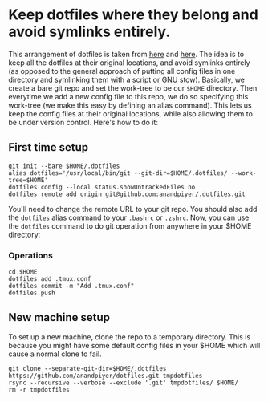 # Keep dotfiles where they belong and avoid symlinks entirely.

This arrangement of dotfiles is taken from [here](https://news.ycombinator.com/item?id=11070797) and [here](https://developer.atlassian.com/blog/2016/02/best-way-to-store-dotfiles-git-bare-repo/). The idea is to keep all the dotfiles at their original locations, and avoid symlinks entirely (as opposed to the general approach of putting all config files in one directory and symlinking them with a script or GNU stow). Basically, we create a bare git repo and set the work-tree to be our `$HOME` directory. Then everytime we add a new config file to this repo, we do so specifying this work-tree (we make this easy by defining an alias command). This lets us keep the config files at their original locations, while also allowing them to be under version control. Here's how to do it:

## First time setup
```
git init --bare $HOME/.dotfiles
alias dotfiles='/usr/local/bin/git --git-dir=$HOME/.dotfiles/ --work-tree=$HOME'
dotfiles config --local status.showUntrackedFiles no
dotfiles remote add origin git@github.com:anandpiyer/.dotfiles.git
```
You'll need to change the remote URL to your git repo. You should also add the `dotfiles` alias command to your `.bashrc` or  `.zshrc`. Now, you can use the `dotfiles` command to do git operation from anywhere in your $HOME directory:

### Operations
```
cd $HOME
dotfiles add .tmux.conf
dotfiles commit -m "Add .tmux.conf"
dotfiles push
```
## New machine setup
To set up a new machine, clone the repo to a temporary directory. This is because you might have some default config files in your $HOME which will cause a normal clone to fail.
```
git clone --separate-git-dir=$HOME/.dotfiles https://github.com/anandpiyer/dotfiles.git tmpdotfiles
rsync --recursive --verbose --exclude '.git' tmpdotfiles/ $HOME/
rm -r tmpdotfiles
```
